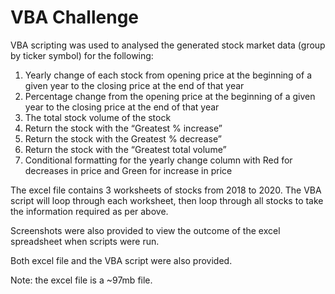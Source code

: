 # VBA Challenge
VBA scripting was used to analysed the generated stock market data (group by ticker symbol) for the following:

1. Yearly change of each stock from opening price at the beginning of a given year to the closing price at the end of that year
2. Percentage change from the opening price at the beginning of a given year to the closing price at the end of that year
3. The total stock volume of the stock
4. Return the stock with the “Greatest % increase”
5. Return the stock with the Greatest % decrease”
6. Return the stock with the “Greatest total volume”
7. Conditional formatting for the yearly change column with Red for decreases in price and Green for increase in price

The excel file contains 3 worksheets of stocks from 2018 to 2020. The VBA script will loop through each worksheet, then loop through all stocks to take the information required as per above. 

Screenshots were also provided to view the outcome of the excel spreadsheet when scripts were run. 

Both excel file and the VBA script were also provided. 

Note: the excel file is a ~97mb file.



